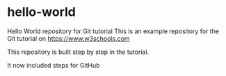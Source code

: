 # hello-world
Hello World repository for Git tutorial
This is an example repository for the Git tutorial on https://www.w3schools.com

This repository is built step by step in the tutorial.

It now included steps for GitHub


